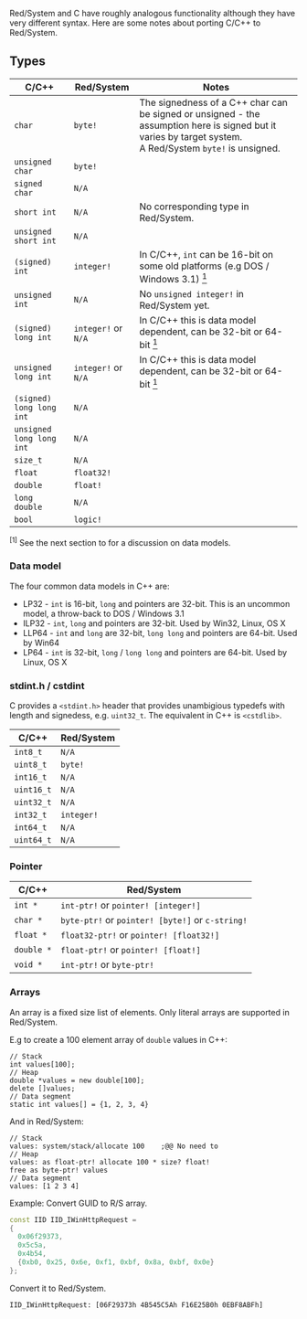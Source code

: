 Red/System and C have roughly analogous functionality although they have very different syntax. Here are some notes about porting C/C++ to Red/System.
## Types
| C/C++ | Red/System| Notes
| --- | ---- | ---
| `char` | `byte!` | The signedness of a C++ char can be signed or unsigned - the assumption here is signed but it varies by target system.<br>A Red/System `byte!` is unsigned.
| `unsigned char` | `byte!` |
| `signed char` | `N/A` |
| `short int` | `N/A` | No corresponding type in Red/System.
| `unsigned short int` | `N/A` |
| `(signed) int` | `integer!` | In C/C++, `int` can be 16-bit on some old platforms (e.g DOS / Windows 3.1) [<sup>1</sup>](#data-model)
| `unsigned int` | `N/A` | No `unsigned integer!` in Red/System yet.
| `(signed) long int` | `integer!` or `N/A` | In C/C++ this is data model dependent, can be 32-bit or 64-bit [<sup>1</sup>](#data-model)
| `unsigned long int` | `integer!` or `N/A` | In C/C++ this is data model dependent, can be 32-bit or 64-bit [<sup>1</sup>](#data-model)
| `(signed) long long int` | `N/A` |
| `unsigned long long int` | `N/A` |
| `size_t` | `N/A` | 
| `float` | `float32!` |
| `double` | `float!` |
| `long double` | `N/A` |
| `bool` | `logic!` |

<sup>[1]</sup> See the next section to for a discussion on data models.

### Data model

The four common data models in C++ are:

* LP32 - `int` is 16-bit, `long` and pointers are 32-bit. This is an uncommon model, a throw-back to DOS / Windows 3.1
* ILP32 - `int`, `long` and pointers are 32-bit. Used by Win32, Linux, OS X
* LLP64 - `int` and `long` are 32-bit, `long long` and pointers are 64-bit. Used by Win64
* LP64 - `int` is 32-bit, `long` / `long long` and pointers are 64-bit. Used by Linux, OS X

### stdint.h / cstdint

C provides a `<stdint.h>` header that provides unambigious typedefs with length and signedess, e.g. `uint32_t`. The equivalent in C++ is `<cstdlib>`.

| C/C++ | Red/System
| --- | ----
| `int8_t` | `N/A`
| `uint8_t` | `byte!`
| `int16_t` | `N/A`
| `uint16_t` | `N/A`
| `uint32_t` | `N/A`
| `int32_t` | `integer!`
| `int64_t` | `N/A`
| `uint64_t` | `N/A`

### Pointer

| C/C++ | Red/System
| --- | ----
| `int *` | `int-ptr!` or `pointer! [integer!]`
| `char *` | `byte-ptr!` or `pointer! [byte!]` or `c-string!`
| `float *` | `float32-ptr!` or `pointer! [float32!]`
| `double *` | `float-ptr!` or `pointer! [float!]`
| `void *` | `int-ptr!` or `byte-ptr!`

### Arrays

An array is a fixed size list of elements. Only literal arrays are supported in Red/System.

E.g to create a 100 element array of `double` values in C++:

```redc++
// Stack
int values[100];
// Heap
double *values = new double[100];
delete []values;
// Data segment
static int values[] = {1, 2, 3, 4}
```

And in Red/System:

```red/system
// Stack
values: system/stack/allocate 100    ;@@ No need to 
// Heap
values: as float-ptr! allocate 100 * size? float!
free as byte-ptr! values
// Data segment
values: [1 2 3 4]
```

Example: Convert GUID to R/S array.
```c++
const IID IID_IWinHttpRequest =
{
  0x06f29373,
  0x5c5a,
  0x4b54,
  {0xb0, 0x25, 0x6e, 0xf1, 0xbf, 0x8a, 0xbf, 0x0e}
};
```
Convert it to Red/System.
```red/system
IID_IWinHttpRequest: [06F29373h 4B545C5Ah F16E25B0h 0EBF8ABFh]
```